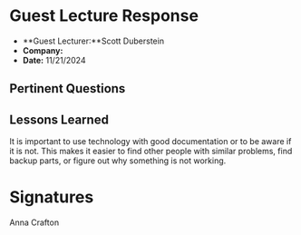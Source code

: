 # Guest Lecture Response
* **Guest Lecturer:**Scott Duberstein
* **Company:** 
* **Date:** 11/21/2024

## Pertinent Questions

## Lessons Learned

It is important to use technology with good documentation or to be aware if it is not. This makes it easier to find other people with similar problems, find backup parts, or figure out why something is not working. 

# Signatures
Anna Crafton
